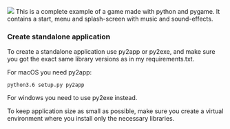 ![](documentation/segway_jump_overview.png)
This is a complete example of a game made with python and pygame. It contains a start, menu and splash-screen with music and sound-effects.

### Create standalone application
To create a standalone application use py2app or py2exe, and make sure you got the exact same library versions as in my requirements.txt.

For macOS you need py2app:
```
python3.6 setup.py py2app
```
For windows you need to use py2exe instead.

To keep application size as small as possible, make sure you create a virtual environment where you install only the necessary libraries.
